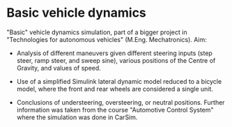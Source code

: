 # Basic vehicle dynamics

"Basic" vehicle dynamics simulation, part of a bigger project in "Technologies for autonomous vehicles" (M.Eng. Mechatronics). Aim:

- Analysis of different maneuvers given different steering inputs (step steer, ramp steer, and sweep sine), various positions of the Centre of Gravity, and values of speed.

- Use of a simplified Simulink lateral dynamic model reduced to a bicycle model, where the front and rear wheels are considered a single unit.

- Conclusions of understeering, oversteering, or neutral positions. Further information was taken from the course "Automotive Control System" where the simulation was done in CarSim.
